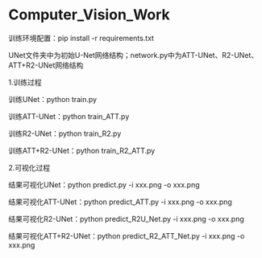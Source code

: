 # Computer_Vision_Work
训练环境配置：pip install -r requirements.txt

UNet文件夹中为初始U-Net网络结构；network.py中为ATT-UNet、R2-UNet、ATT+R2-UNet网络结构

1.训练过程

训练UNet：python train.py

训练ATT-UNet：python train_ATT.py

训练R2-UNet：python train_R2.py

训练ATT+R2-UNet：python train_R2_ATT.py

2.可视化过程

结果可视化UNet：python predict.py -i xxx.png -o xxx.png

结果可视化ATT-UNet：python predict_ATT.py -i xxx.png -o xxx.png

结果可视化R2-UNet：python predict_R2U_Net.py -i xxx.png -o xxx.png

结果可视化ATT+R2-UNet：python predict_R2_ATT_Net.py -i xxx.png -o xxx.png

